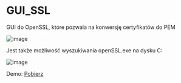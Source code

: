 # GUI_SSL
 GUI do OpenSSL, które pozwala na konwersję certyfikatów do PEM
 
 ![image](https://user-images.githubusercontent.com/51879801/128087741-b0437e16-ce45-4e47-81a0-00023183c760.png)


 Jest także możliwość wyszukiwania openSSL.exe na dysku C:
 
![image](https://user-images.githubusercontent.com/51879801/128087801-cfb64c79-5ac0-4303-921d-03d2145d22f0.png)
 
 Demo: [Pobierz](https://onedrive.live.com/download?cid=459AE2D32C6AB297&resid=459AE2D32C6AB297%2175884&authkey=AKEHF-m5tSRGKq4)
